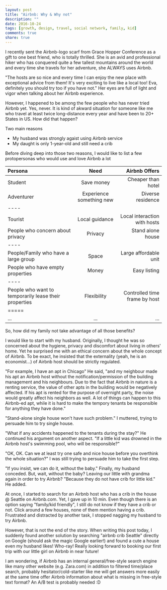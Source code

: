 ```yaml
---
layout: post
title: "Airbnb: Why & Why not"
description: ""
date: 2016-10-24
tags: [growth, design, travel, social network, family, kid]
comments: true
share: true
---
```


I recently sent the Airbnb-logo scarf from Grace Hopper Conference as a gift to one best friend, who is totally thrilled.
She is an avid and professional hiker who has conquered quite a few tallest mountains around the world and every time she travels 
for her adventure, she ALWAYS uses Airbnb. 

"The hosts are so nice and every time I can enjoy the new place with exceptional advice from them! It's very exciting to live like a local too!
Eva, definitely you should try too if you have not." Her eyes are full of light and vigor when talking about her Airbnb experience. 

However, I happened to be among the few people who has never tried Airbnb yet. Yes, never. 
It is kind of akward situation for someone like me who travel at least twice long-distance every year and have been to 20+ States in US.  How did that happen? 

Two main reasons
* My husband was strongly agaist using Airbnb service
* My daught is only 1-year-old and still need a crib

Before diving deep into those two reasons, I would like to list a few protopersonas who would use and love Airbnb a lot

| Persona | Need | Airbnb Offers |
|:--------|:-------:|--------:|
| Student   | Save money   | Cheaper than hotel   |
| Adventurer   | Experience something new | Diverse residence   |
|----
| Tourist   | Local guidance   | Local interaction with hosts   |
| People who concern about privacy   | Privacy   | Stand alone house   |
|----
| People/Family who have a large group   | Space   | Large affordable unit   |
| People who have empty properties | Money | Easy listing|
|----
| People who want to temporarily lease their properties | Flexibility | Controlled time frame by host|
|=====
| ...   | ...   | ...


So, how did my family not take advantage of all those benefits? 

I would like to start with my husband. Originally, I thought he was so concerned about the hygiene, privacy and discomfort about 
living in others' home. Yet he surprised me with an ethical concern about the whole concept of Airbnb. 
To be exact, he insisted that the externality (yeah, he is an economist...) of Airbnb host should be strictly regulated. 

"For example, I have an apt in Chicago" He said, "and my neighbour made his apt an Airbnb host without the 
notification/permission of the building management and his neighbours. Due to the fact that Airbnb in nature is a renting service, 
the value of other apts in the building would be negatively affected. If his apt is rented for the purpose of overnight party, the 
noise would greatly affect his neighbors as well. A lot of things can happen to this Airbnb-ed apt, while it is hard to make the tempory
tenants be responsible for anything they have done."

"Stand-alone single house won't have such problem." I muttered, trying to persuade him to try single house.

"What if any accidents happened to the tenants during the stay?" He continued his argument on another aspect.
"If a little kid was drowned in the Airbnb host's swimming pool, who will be responsible?" 

"OK, OK. Can we at least try one safe and nice house before you overthink the whole situation?" I was still trying to persuade him to take 
the first step. 

"If you insist, we can do it, without the baby." Finally, my husband conceded. But, wait, without the baby? Leaving our little  with grandma 
again in order to try Airbnb? "Because they do not have crib for little kid." He added. 

At once, I started to search for an Airbnb host who has a crib in the house @ Seattle on Airbnb.com. Yet, I gave up in 10 min.
Even though there is an option saying "family/kid friendly", I still do not know if they have a crib or not. Click around a few houses, 
none of them mention having a crib. Frustrated and distracted by another task, I stopped nagging my husband to try Airbnb.   

However, that is not the end of the story. When writing this post today, I suddenly found another solution by searching "airbnb crib Seattle" directly on Google (should ask the magic Google earlier!) and found a
cute a house even my husband likes! Who-ray! Really looking forward to booking our first trip with our little girl on Airbnb in near future!

I am wondering, if Airbnb has an internal general/free-style search engine like many other website (e.g. Zara.com) in addition to filtered time/place search, 
probably hesitator/cold-starter like me will get answers more easily at the same time offer Airbnb information about what is missing in free-style text format? An A/B test is probably needed :D   








